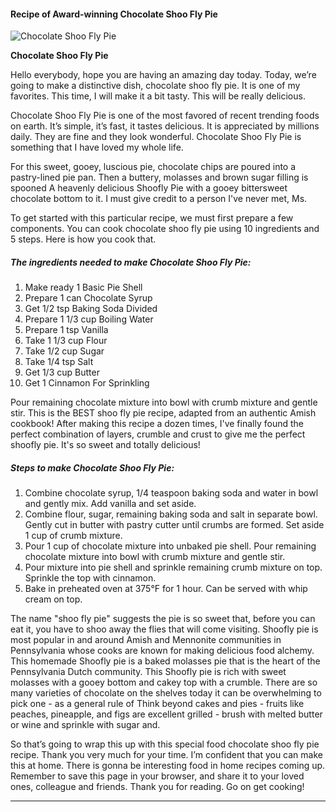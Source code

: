             

#### Recipe of Award-winning Chocolate Shoo Fly Pie

![Chocolate Shoo Fly Pie](https://img-global.cpcdn.com/recipes/5622393054691328/751x532cq70/chocolate-shoo-fly-pie-recipe-main-photo.jpg)

**Chocolate Shoo Fly Pie**

Hello everybody, hope you are having an amazing day today. Today, we’re going to make a distinctive dish, chocolate shoo fly pie. It is one of my favorites. This time, I will make it a bit tasty. This will be really delicious.

Chocolate Shoo Fly Pie is one of the most favored of recent trending foods on earth. It’s simple, it’s fast, it tastes delicious. It is appreciated by millions daily. They are fine and they look wonderful. Chocolate Shoo Fly Pie is something that I have loved my whole life.

For this sweet, gooey, luscious pie, chocolate chips are poured into a pastry-lined pie pan. Then a buttery, molasses and brown sugar filling is spooned A heavenly delicious Shoofly Pie with a gooey bittersweet chocolate bottom to it. I must give credit to a person I've never met, Ms.

To get started with this particular recipe, we must first prepare a few components. You can cook chocolate shoo fly pie using 10 ingredients and 5 steps. Here is how you cook that.

##### The ingredients needed to make Chocolate Shoo Fly Pie:

1.  Make ready 1 Basic Pie Shell
2.  Prepare 1 can Chocolate Syrup
3.  Get 1/2 tsp Baking Soda Divided
4.  Prepare 1 1/3 cup Boiling Water
5.  Prepare 1 tsp Vanilla
6.  Take 1 1/3 cup Flour
7.  Take 1/2 cup Sugar
8.  Take 1/4 tsp Salt
9.  Get 1/3 cup Butter
10.  Get 1 Cinnamon For Sprinkling

Pour remaining chocolate mixture into bowl with crumb mixture and gentle stir. This is the BEST shoo fly pie recipe, adapted from an authentic Amish cookbook! After making this recipe a dozen times, I've finally found the perfect combination of layers, crumble and crust to give me the perfect shoofly pie. It's so sweet and totally delicious!

##### Steps to make Chocolate Shoo Fly Pie:

1.  Combine chocolate syrup, 1/4 teaspoon baking soda and water in bowl and gently mix. Add vanilla and set aside.
2.  Combine flour, sugar, remaining baking soda and salt in separate bowl. Gently cut in butter with pastry cutter until crumbs are formed. Set aside 1 cup of crumb mixture.
3.  Pour 1 cup of chocolate mixture into unbaked pie shell. Pour remaining chocolate mixture into bowl with crumb mixture and gentle stir.
4.  Pour mixture into pie shell and sprinkle remaining crumb mixture on top. Sprinkle the top with cinnamon.
5.  Bake in preheated oven at 375°F for 1 hour. Can be served with whip cream on top.

The name "shoo fly pie" suggests the pie is so sweet that, before you can eat it, you have to shoo away the flies that will come visiting. Shoofly pie is most popular in and around Amish and Mennonite communities in Pennsylvania whose cooks are known for making delicious food alchemy. This homemade Shoofly pie is a baked molasses pie that is the heart of the Pennsylvania Dutch community. This Shoofly pie is rich with sweet molasses with a gooey bottom and cakey top with a crumble. There are so many varieties of chocolate on the shelves today it can be overwhelming to pick one - as a general rule of Think beyond cakes and pies - fruits like peaches, pineapple, and figs are excellent grilled - brush with melted butter or wine and sprinkle with sugar and.

So that’s going to wrap this up with this special food chocolate shoo fly pie recipe. Thank you very much for your time. I’m confident that you can make this at home. There is gonna be interesting food in home recipes coming up. Remember to save this page in your browser, and share it to your loved ones, colleague and friends. Thank you for reading. Go on get cooking!

* * *